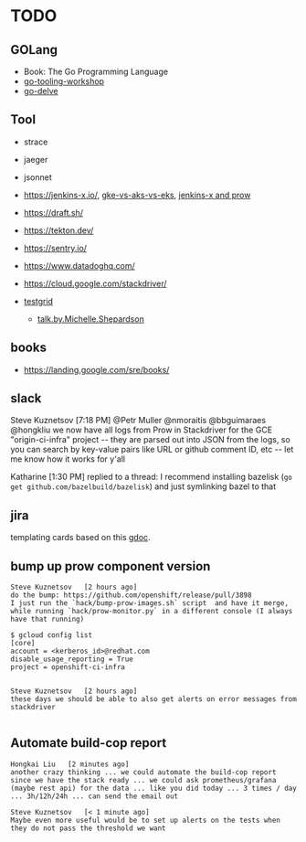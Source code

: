 # TODO

## GOLang

* Book: The Go Programming Language
* [go-tooling-workshop](https://github.com/campoy/go-tooling-workshop)
* [go-delve](https://github.com/go-delve/delve)

## Tool

* strace
* jaeger

* jsonnet
* https://jenkins-x.io/, [gke-vs-aks-vs-eks](https://blog.hasura.io/gke-vs-aks-vs-eks-411f080640dc/), [jenkins-x and prow](https://technologyconversations.com/2019/04/15/going-serverless-with-jenkins-x-exploring-prow-jenkins-x-pipeline-operator-and-tekton/)
* https://draft.sh/
* https://tekton.dev/

* https://sentry.io/
* https://www.datadoghq.com/
* https://cloud.google.com/stackdriver/

* [testgrid](https://github.com/kubernetes/test-infra/tree/master/testgrid)
    * [talk.by.Michelle.Shepardson](https://www.youtube.com/watch?v=jm2l2SLq_yE)

## books

* https://landing.google.com/sre/books/

## slack
Steve Kuznetsov [7:18 PM]
@Petr Muller @nmoraitis @bbguimaraes @hongkliu we now have all logs from Prow in Stackdriver for the GCE "origin-ci-infra" project -- they are parsed out into JSON from the logs, so you can search by key-value pairs like URL or github comment ID, etc -- let me know how it works for y'all

Katharine [1:30 PM]
replied to a thread:
I recommend installing bazelisk (`go get github.com/bazelbuild/bazelisk`) and just symlinking bazel to that

## jira

templating cards based on this [gdoc](https://docs.google.com/document/d/11jvb7yWNVQ3-fXwjpfVDAIY6BRVFjroDoDMcGwR57js/edit).

## bump up prow component version

```
Steve Kuznetsov   [2 hours ago]
do the bump: https://github.com/openshift/release/pull/3898
I just run the `hack/bump-prow-images.sh` script  and have it merge, while running `hack/prow-monitor.py` in a different console (I always have that running)

$ gcloud config list
[core]
account = <kerberos_id>@redhat.com
disable_usage_reporting = True
project = openshift-ci-infra


Steve Kuznetsov   [2 hours ago]
these days we should be able to also get alerts on error messages from stackdriver


```

## Automate build-cop report

```
Hongkai Liu   [2 minutes ago]
another crazy thinking ... we could automate the build-cop report since we have the stack ready ... we could ask prometheus/grafana (maybe rest api) for the data ... like you did today ... 3 times / day ... 3h/12h/24h ... can send the email out

Steve Kuznetsov   [< 1 minute ago]
Maybe even more useful would be to set up alerts on the tests when they do not pass the threshold we want

```
